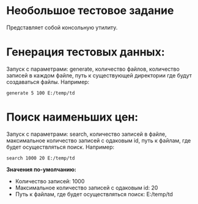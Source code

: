# Необольшое тестовое задание
Представляет собой консольную утилиту.

# Генерация тестовых данных:
Запуск с параметрами: generate, количество файлов, количество записей в каждом файле, путь к существующей директории где будут создаваться файлы.
Например: 

`generate 5 100 E:/temp/td`

# Поиск наименьших цен: 
Запуск с параметрами: search, количество записей в файле, максимальное количество записей с одаковым id, путь к файлам, где будет осуществляться поиск.
Например: 

`search 1000 20 E:/temp/td`

**Значения по-умолчанию:** 
- Количество записей: 1000
- Максимальное количество записей с одаковым id: 20
- Путь к файлам, где будет осуществляться поиск: E:/temp/td
